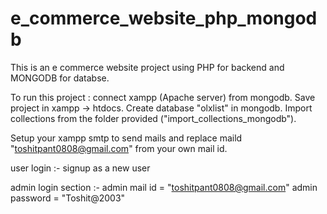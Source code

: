 # e_commerce_website_php_mongodb
This is an e commerce website project using PHP for backend and MONGODB for databse.

To run this project :
connect xampp (Apache server) from mongodb.
Save project in xampp -> htdocs.
Create database "olxlist" in mongodb.
Import collections from the folder provided ("import_collections_mongodb").

Setup your xampp smtp to send mails and replace maild "toshitpant0808@gmail.com" from your own mail id.

user login :-
signup as a new user

admin login section :- 
admin mail id = "toshitpant0808@gmail.com"
admin password = "Toshit@2003"
